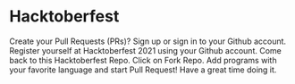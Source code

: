 # Hacktoberfest
Create your Pull Requests (PRs)? 
Sign up or sign in to your Github account. 
Register yourself at Hacktoberfest 2021 using your Github account.
Come back to this Hacktoberfest Repo.
Click on Fork Repo.
Add programs with your favorite language and start Pull Request! Have a great time doing it. 
